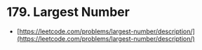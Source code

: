 # 179. Largest Number

- [https://leetcode.com/problems/largest-number/description/](https://leetcode.com/problems/largest-number/description/)

